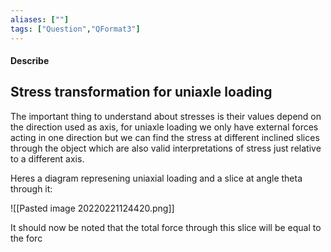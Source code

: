 ```yaml
---
aliases: [""]
tags: ["Question","QFormat3"]
---
```


#### Describe
## Stress transformation for uniaxle loading

The important thing to understand about stresses is their values depend on the direction used as axis, for uniaxle loading we only have external forces acting in one direction but we can find the stress at different inclined slices through the object which are also valid interpretations of stress just relative to a different axis.

Heres a diagram represening uniaxial loading and a slice at angle theta through it:

![[Pasted image 20220221124420.png]]

It should now be noted that the total force through this slice will be equal to the forc